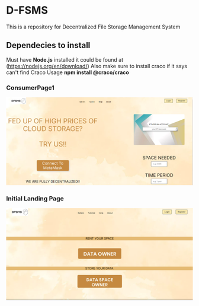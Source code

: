 # D-FSMS
This is a repository for Decentralized File Storage Management System 
## Dependecies to install
Must have **Node.js** installed it could be found at (https://nodejs.org/en/download/)
Also make sure to install craco if it says can't find Craco Usage **npm install @craco/craco**

### ConsumerPage1 
![Shown Page1 ConsumerSide1](https://github.com/33Shivam/D-FSMS/blob/master/Assets/consumerpage1.png "Consumer Page1")

### Initial Landing Page
![Shown ILP](https://github.com/33Shivam/D-FSMS/blob/master/Assets/landin.png "Page Eh")

